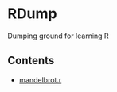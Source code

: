 # RDump
Dumping ground for learning R

## Contents

* [mandelbrot.r](https://github.com/James-P-D/RDump/blob/master/src/mandelbrot.r)